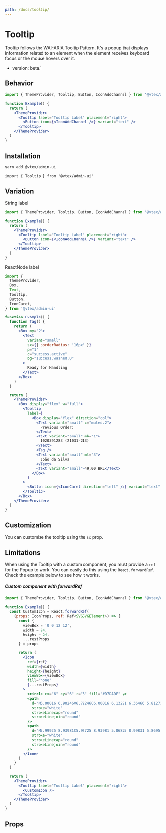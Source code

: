 ```yaml
---
path: /docs/tooltip/
---
```


# Tooltip

Tooltip follows the WAI-ARIA Tooltip Pattern. It's a popup that displays information related to an element when the element receives keyboard focus or the mouse hovers over it.

- version: beta.1

## Behavior

```jsx
import { ThemeProvider, Tooltip, Button, IconAddChannel } from '@vtex/admin-ui'

function Example() {
  return (
    <ThemeProvider>
      <Tooltip label="Tooltip Label" placement="right">
        <Button icon={<IconAddChannel />} variant="text" />
      </Tooltip>
    </ThemeProvider>
  )
}
```

## Installation

```bash
yarn add @vtex/admin-ui
```

```tsx
import { Tooltip } from '@vtex/admin-ui'
```

## Variation

String label

```jsx
import { ThemeProvider, Tooltip, Button, IconAddChannel } from '@vtex/admin-ui'

function Example() {
  return (
    <ThemeProvider>
      <Tooltip label="Tooltip Label" placement="right">
        <Button icon={<IconAddChannel />} variant="text" />
      </Tooltip>
    </ThemeProvider>
  )
}
```

ReactNode label

```jsx
import {
  ThemeProvider,
  Box,
  Text,
  Tooltip,
  Button,
  IconCaret,
} from '@vtex/admin-ui'

function Example() {
  function Tag() {
    return (
      <Box my="2">
        <Text
          variant="small"
          sx={{ borderRadius: '16px' }}
          p="1"
          c="success.active"
          bg="success.washed.0"
        >
          Ready for Handling
        </Text>
      </Box>
    )
  }

  return (
    <ThemeProvider>
      <Box display="flex" w="full">
        <Tooltip
          label={
            <Box display="flex" direction="col">
              <Text variant="small" c="muted.2">
                Previous Order:
              </Text>
              <Text variant="small" mb="1">
                1020391283 (21031-213)
              </Text>
              <Tag />
              <Text variant="small" mt="3">
                João da Silva
              </Text>
              <Text variant="small">49,00 BRL</Text>
            </Box>
          }
        >
          <Button icon={<IconCaret direction="left" />} variant="text" />
        </Tooltip>
      </Box>
    </ThemeProvider>
  )
}
```

## Customization

You can customize the tooltip using the `sx` prop.

## Limitations

When using the Tooltip with a custom component, you must provide a `ref` for the Popup to work. You can easily do this using the `React.forwardRef`. Check the example below to see how it works.

##### Custom component with forwardRef

```jsx static
import { ThemeProvider, Tooltip, Button, IconAddChannel } from '@vtex/admin-ui'

function Example() {
  const CustomIcon = React.forwardRef(
    (props: IconProps, ref: Ref<SVGSVGElement>) => {
      const {
        viewBox = '0 0 12 12',
        width = 24,
        height = 24,
        ...restProps
      } = props

      return (
        <Icon
          ref={ref}
          width={width}
          height={height}
          viewBox={viewBox}
          fill="none"
          {...restProps}
        >
          <circle cx="6" cy="6" r="6" fill="#D7DADF" />
          <path
            d="M6.00016 6.90246V6.72246C6.00016 6.13221 6.36466 5.81271 6.73066 5.56746C7.08766 5.32746 7.44541 5.01396 7.44541 4.43571C7.44541 3.63771 6.79891 2.99121 6.00091 2.99121C5.20291 2.99121 4.55566 3.63621 4.55566 4.43421"
            stroke="white"
            strokeLinecap="round"
            strokeLinejoin="round"
          />
          <path
            d="M5.99925 8.93981C5.92725 8.93981 5.86875 8.99831 5.8695 9.07031C5.8695 9.14231 5.928 9.20081 6 9.20081C6.072 9.20081 6.1305 9.14231 6.1305 9.07031C6.1305 8.99756 6.072 8.93981 5.99925 8.93981"
            stroke="white"
            strokeLinecap="round"
            strokeLinejoin="round"
          />
        </Icon>
      )
    }
  )

  return (
    <ThemeProvider>
      <Tooltip label="Tooltip Label" placement="right">
        <CustomIcon />
      </Tooltip>
    </ThemeProvider>
  )
}
```

## Props

<proptypes heading="Tooltip" component="Tooltip" />
